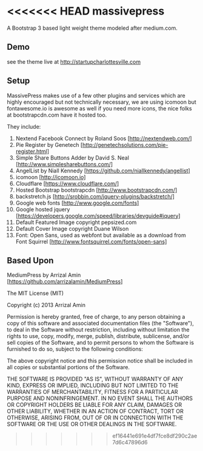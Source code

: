 <<<<<<< HEAD
massivepress
============

A Bootstrap 3 based light weight theme modeled after medium.com.


## Demo

see the theme live at http://startupcharlottesville.com


## Setup

MassivePress makes use of a few other plugins and services which are highly encouraged but not technically necessary, we are using icomoon but fontawesome.io is awesome as well if you need more icons, the nice folks at bootstrapcdn.com have it hosted too.

They include:

 1. Nextend Facebook Connect by Roland Soos [http://nextendweb.com/]
 2. Pie Register by Genetech [http://genetechsolutions.com/pie-register.html]
 3. Simple Share Buttons Adder by David S. Neal [http://www.simplesharebuttons.com/]
 4. AngelList by Niall Kennedy [https://github.com/niallkennedy/angellist]
 5. icomoon [http://icomoon.io]
 6. Cloudflare [https://www.cloudflare.com/]
 7. Hosted Bootstrap bootstrapcdn [http://www.bootstrapcdn.com/]
 8. backstretch.js [http://srobbin.com/jquery-plugins/backstretch/]
 9. Google web fonts [http://www.google.com/fonts]
 10. Google hosted jquery [https://developers.google.com/speed/libraries/devguide#jquery]
 11. Default Featured Image copyright pepsized.com
 12. Default Cover Image copyright Duane Wilson
 13. Font: Open Sans, used as webfont but available as a download from Font Squirrel [http://www.fontsquirrel.com/fonts/open-sans]

## Based Upon
MediumPress by Arrizal Amin [https://github.com/arrizalamin/MediumPress]

The MIT License (MIT)

Copyright (c) 2013 Arrizal Amin

Permission is hereby granted, free of charge, to any person obtaining a copy of
this software and associated documentation files (the "Software"), to deal in
the Software without restriction, including without limitation the rights to
use, copy, modify, merge, publish, distribute, sublicense, and/or sell copies of
the Software, and to permit persons to whom the Software is furnished to do so,
subject to the following conditions:

The above copyright notice and this permission notice shall be included in all
copies or substantial portions of the Software.

THE SOFTWARE IS PROVIDED "AS IS", WITHOUT WARRANTY OF ANY KIND, EXPRESS OR
IMPLIED, INCLUDING BUT NOT LIMITED TO THE WARRANTIES OF MERCHANTABILITY, FITNESS
FOR A PARTICULAR PURPOSE AND NONINFRINGEMENT. IN NO EVENT SHALL THE AUTHORS OR
COPYRIGHT HOLDERS BE LIABLE FOR ANY CLAIM, DAMAGES OR OTHER LIABILITY, WHETHER
IN AN ACTION OF CONTRACT, TORT OR OTHERWISE, ARISING FROM, OUT OF OR IN
CONNECTION WITH THE SOFTWARE OR THE USE OR OTHER DEALINGS IN THE SOFTWARE.
>>>>>>> ef16441e691e4df7fce8df290c2ae7d6c47896d6
